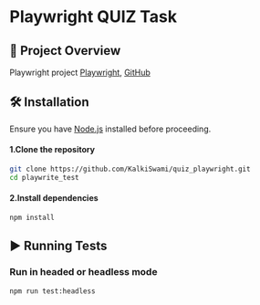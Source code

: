 # Playwright QUIZ Task

## 📌 Project Overview

Playwright project [Playwright](https://playwright.dev/), [GitHub](https://github.com/)

## 🛠️ Installation

Ensure you have [Node.js](https://nodejs.org/) installed before proceeding.

#### 1.Clone the repository

```sh
git clone https://github.com/KalkiSwami/quiz_playwright.git
cd playwrite_test
```

#### 2.Install dependencies

```sh
npm install
```

## ▶️ Running Tests

### Run in headed or headless mode

```sh
npm run test:headless
```
